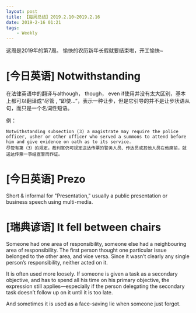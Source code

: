 ```yaml
---
layout: post
title: 【每周总结】2019.2.10~2019.2.16
date: 2019-2-16 01:21
tags:
    - Weekly
---
```


这周是2019年的第7周。
愉快的农历新年长假就要结束啦，开工愉快~

# [今日英语] Notwithstanding

在法律英语中的翻译与although， though， even if使用并没有太大区别，基本上都可以翻译成“尽管
, “即使…”，表示一种让步，但是它引导的并不是让步状语从句，而只是一个名词性短语。

例：

```
Notwithstanding subsection (3) a magistrate may require the police officer, usher or other officer who served a summons to attend before him and give evidence on oath as to its service.
尽管有第（3）的规定，裁判官仍可规定送达传票的警务人员、传达员或其他人员在他席前，就送达传票一事经宣誓而作证。
```

<!-- more -->

# [今日英语] Prezo

Short & informal for "Presentation," usually a public presentation or business speech using multi-media.

# [瑞典谚语] It fell between chairs

Someone had one area of responsibility, someone else had a neighbouring area of responsibility. The first person thought one particular issue belonged to the other area, and vice versa. Since it wasn’t clearly any single person’s responsibility, neither acted on it.

It is often used more loosely. If someone is given a task as a secondary objective, and has to spend all his time on his primary objective, the expression still applies—especially if the person delegating the secondary task doesn’t follow up on it until it is too late.

And sometimes it is used as a face-saving lie when someone just forgot.
